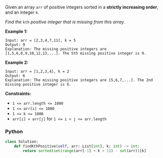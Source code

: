 Given an array  `arr` of positive integers sorted in a  **strictly increasing order**, and an integer  `k`.

_Find the_ `kth` _positive integer that is missing from this array._

**Example 1:**
```
Input: arr = [2,3,4,7,11], k = 5
Output: 9
Explanation: The missing positive integers are [1,5,6,8,9,10,12,13,...]. The 5th missing positive integer is 9.
```

**Example 2:**
```
Input: arr = [1,2,3,4], k = 2
Output: 6
Explanation: The missing positive integers are [5,6,7,...]. The 2nd missing positive integer is 6.
```

**Constraints:**

-   `1 <= arr.length <= 1000`
-   `1 <= arr[i] <= 1000`
-   `1 <= k <= 1000`
-   `arr[i] < arr[j]`  for  `1 <= i < j <= arr.length`


### Python
```python
class Solution:
    def findKthPositive(self, arr: List[int], k: int) -> int:
        return sorted(set(range(arr[-1] + k + 1)) - set(arr))[k]
```